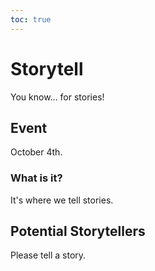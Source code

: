 ```yaml
---
toc: true
---
```


# Storytell
You know... for stories!

## Event
October 4th.

### What is it?
It's where we tell stories.

## Potential Storytellers
Please tell a story.
